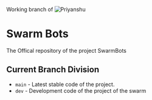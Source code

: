 Working branch of ![Priyanshu](https://github.com/kumarpriyanshu2k2)

# Swarm Bots
The Offical repository of the project SwarmBots

## Current Branch Division
-  `main` - Latest stable code of the project.
- `dev` - Development code of the project of the swarm
